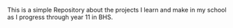 This is a simple Repository about the projects I learn and make in my school as I progress through year 11 in BHS.
